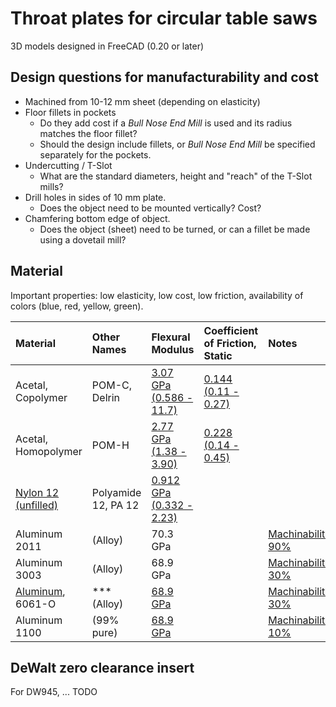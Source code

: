# Throat plates for circular table saws

3D models designed in FreeCAD (0.20 or later)

## Design questions for manufacturability and cost

* Machined from 10-12 mm sheet (depending on elasticity)
* Floor fillets in pockets
  * Do they add cost if a _Bull Nose End Mill_ is used and its radius matches the floor fillet?
  * Should the design include fillets, or _Bull Nose End Mill_ be specified separately for the pockets.
* Undercutting / T-Slot
  * What are the standard diameters, height and "reach" of the T-Slot mills?
* Drill holes in sides of 10 mm plate.
  * Does the object need to be mounted vertically? Cost?
* Chamfering bottom edge of object.
  * Does the object (sheet) need to be turned, or can a fillet be made using a dovetail mill?

## Material

Important properties: low elasticity, low cost, low friction, availability of colors (blue, red, yellow, green).

| Material | Other Names | Flexural Modulus | Coefficient of Friction, Static | Notes |
| :--- | :--- | :--- | :--- | :--- |
| Acetal, Copolymer | POM-C, Delrin | [3.07 GPa (0.586 - 11.7)](https://www.matweb.com/search/DataSheet.aspx?MatGUID=c3039ef87c9245448cdebe961b19a54c) | [0.144 (0.11 - 0.27)](https://www.matweb.com/search/DataSheet.aspx?MatGUID=c3039ef87c9245448cdebe961b19a54c) |
| Acetal, Homopolymer | POM-H | [2.77 GPa (1.38 - 3.90)](https://www.matweb.com/search/DataSheet.aspx?MatGUID=ae460978fb0a4d7b8c3ce6bf8f4bf52b) | [0.228 (0.14 - 0.45)](https://www.matweb.com/search/DataSheet.aspx?MatGUID=ae460978fb0a4d7b8c3ce6bf8f4bf52b) |
| [Nylon 12 (unfilled)](https://en.wikipedia.org/wiki/Nylon_12) | Polyamide 12, PA 12 | [0.912 GPa (0.332 - 2.23)]() | | |
| Aluminum 2011 | (Alloy) | 70.3 GPa | | [Machinability: 90%](https://www.matweb.com/search/DataSheet.aspx?MatGUID=8c05024423d64aaab0148295c5a57067) |
| Aluminum 3003 | (Alloy) | 68.9 GPa | | [Machinability: 30%](https://www.matweb.com/search/DataSheet.aspx?MatGUID=fd4a40f87d3f4912925e5e6eab1fbc40) |
| [Aluminum](https://www.weerg.com/guides/aluminium-alloy-grades-and-applications), 6061-O | *** (Alloy) | [68.9 GPa](https://www.matweb.com/search/datasheet.aspx?MatGUID=626ec8cdca604f1994be4fc2bc6f7f63) | | [Machinability: 30%](https://www.matweb.com/search/datasheet.aspx?MatGUID=626ec8cdca604f1994be4fc2bc6f7f63) |
| Aluminum 1100 | (99% pure) | [68.9 GPa](https://www.matweb.com/search/DataSheet.aspx?MatGUID=db0307742df14c8f817bd8d62207368e) | | [Machinability: 10%](https://www.matweb.com/search/datasheet.aspx?matguid=db0307742df14c8f817bd8d62207368e) |


## DeWalt zero clearance insert

For DW945, ... TODO

